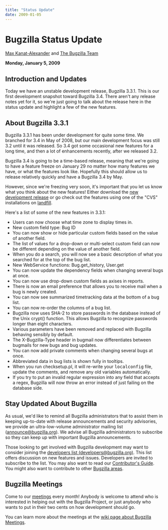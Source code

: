 ```yaml
---
title: "Status Update"
date: 2009-01-05
---
```

# Bugzilla Status Update

[Max Kanat-Alexander](http://www.everythingsolved.com/) and [The Bugzilla Team](https://www.bugzilla.org/developers/profiles.html)

**Monday, January 5, 2009**

## Introduction and Updates

Today we have an unstable development release, Bugzilla 3.3.1\. This is our first development snapshot toward Bugzilla 3.4\. There aren't any release notes yet for it, so we're just going to talk about the release here in the status update and highlight a few of the new features.

## About Bugzilla 3.3.1

Bugzilla 3.3.1 has been under development for quite some time. We branched for 3.4 in May of 2008, but our main development focus was still 3.2 until it was released. So 3.4 got some occasional new features for a long time, and then a lot of enhancements recently, after we released 3.2.

Bugzilla 3.4 is going to be a time-based release, meaning that we're going to have a feature freeze on January 29 no matter how many features we have, or what the features look like. Hopefully this should allow us to release relatively quickly and have a Bugzilla 3.4 by May.

However, since we're freezing very soon, it's important that you let us know what you think about the new features! Either download the [new development release](../download/#v34) or go check out the features using one of the "CVS" installations on [landfill](https://landfill.bugzilla.org/).

Here's a list of some of the new features in 3.3.1:

*   Users can now choose what time zone to display times in.
*   New custom field type: Bug ID
*   You can now show or hide particular custom fields based on the value of another field.
*   The list of values for a drop-down or multi-select custom field can now be different depending on the value of another field.
*   When you do a search, you will now see a basic description of what you searched for at the top of the bug list.
*   New WebService functions: Bug.get_history, User.get
*   You can now update the dependency fields when changing several bugs at once.
*   You can now use drop-down custom fields as axises in reports.
*   There is now an email preference that allows you to receive mail when a bug is newly created.
*   You can now see summarized timetracking data at the bottom of a bug list.
*   You can now re-order the columns of a bug list.
*   Bugzilla now uses SHA-2 to store passwords in the database instead of the Unix crypt() function. This allows Bugzilla to recognize passwords longer than eight characters.
*   Various parameters have been removed and replaced with Bugzilla behaving sensibly by default.
*   The X-Bugzilla-Type header in bugmail now differentiates between bugmails for new bugs and bug updates.
*   You can now add private comments when changing several bugs at once.
*   Abbreviated data in bug lists is shown fully in tooltips.
*   When you run checksetup.pl, it will re-write your <kbd>localconfig</kbd> file, update the comments, and remove any old variables automatically.
*   If you try to put an invalid regular expression into any field that accepts a regex, Bugzilla will now throw an error instead of just failing on the database side.

## Stay Updated About Bugzilla

As usual, we'd like to remind all Bugzilla administrators that to assist them in keeping up-to-date with release announcements and security advisories, we provide an ultra-low-volume administrator mailing list ([announce@bugzilla.org](https://lists.bugzilla.org/cgi-bin/mj_wwwusr?func=lists-full-long&extra=announce)). We advise all Bugzilla administrators to subscribe so they can keep up with important Bugzilla announcements.

Those looking to get involved with Bugzilla development may want to consider joining the [developers list (developers@bugzilla.org)](https://lists.bugzilla.org/cgi-bin/mj_wwwusr?func=lists-long-full&extra=developers). This list offers discussion on new features and issues. Developers are invited to subscribe to the list. You may also want to read our [Contributor's Guide](https://www.bugzilla.org/docs/contributor.html). You might also want to contribute to other [Bugzilla areas](https://wiki.mozilla.org/Bugzilla:Bugzilla:Teams).

## Bugzilla Meetings

Come to our [meetings](https://wiki.mozilla.org/Bugzilla:Meetings) every month! Anybody is welcome to attend who is interested in helping out with the Bugzilla Project, or just anybody who wants to put in their two cents on how development should go.

You can learn more about the meetings at the [wiki page about Bugzilla Meetings](https://wiki.mozilla.org/Bugzilla:Meetings).

